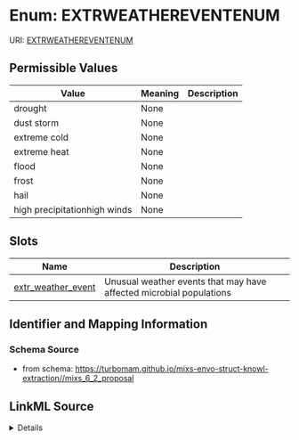 # Enum: EXTRWEATHEREVENTENUM



URI: [EXTRWEATHEREVENTENUM](EXTRWEATHEREVENTENUM)

## Permissible Values

| Value | Meaning | Description |
| --- | --- | --- |
| drought | None |  |
| dust storm | None |  |
| extreme cold | None |  |
| extreme heat | None |  |
| flood | None |  |
| frost | None |  |
| hail | None |  |
| high precipitationhigh winds | None |  |




## Slots

| Name | Description |
| ---  | --- |
| [extr_weather_event](extr_weather_event.md) | Unusual weather events that may have affected microbial populations |






## Identifier and Mapping Information







### Schema Source


* from schema: https://turbomam.github.io/mixs-envo-struct-knowl-extraction//mixs_6_2_proposal




## LinkML Source

<details>
```yaml
name: EXTR_WEATHER_EVENT_ENUM
from_schema: https://turbomam.github.io/mixs-envo-struct-knowl-extraction//mixs_6_2_proposal
rank: 1000
permissible_values:
  drought:
    text: drought
  dust storm:
    text: dust storm
  extreme cold:
    text: extreme cold
  extreme heat:
    text: extreme heat
  flood:
    text: flood
  frost:
    text: frost
  hail:
    text: hail
  high precipitationhigh winds:
    text: high precipitationhigh winds

```
</details>
